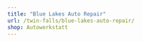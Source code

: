 ```yaml
---
title: "Blue Lakes Auto Repair"
url: /twin-falls/blue-lakes-auto-repair/
shop: Autowerkstatt
---
```

